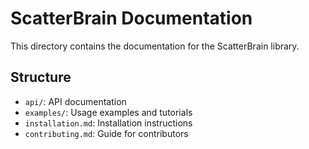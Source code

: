 # ScatterBrain Documentation

This directory contains the documentation for the ScatterBrain library.

## Structure

- `api/`: API documentation
- `examples/`: Usage examples and tutorials
- `installation.md`: Installation instructions
- `contributing.md`: Guide for contributors
